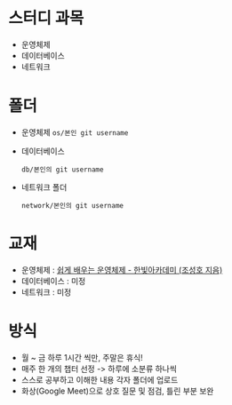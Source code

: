 # 스터디 과목

- 운영체제
- 데이터베이스
- 네트워크

# 폴더

- 운영체제
  `os/본인 git username`

- 데이터베이스

  `db/본인의 git username`

- 네트워크 폴더

  `network/본인의 git username`

# 교재

- 운영체제 : [쉽게 배우는 운영체제 - 한빛아카데미 (조성호 지음)](http://www.yes24.com/Product/Goods/62054527)
- 데이터베이스 : 미정
- 네트워크 : 미정

# 방식

- 월 ~ 금 하루 1시간 씩만, 주말은 휴식!
- 매주 한 개의 챕터 선정 -> 하루에 소분류 하나씩
- 스스로 공부하고 이해한 내용 각자 폴더에 업로드
- 화상(Google Meet)으로 상호 질문 및 점검, 틀린 부분 보완

